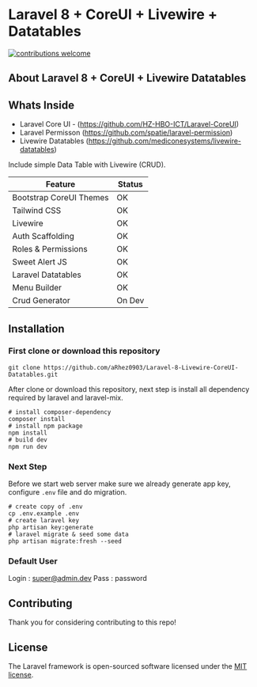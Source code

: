 # Laravel 8 + CoreUI + Livewire + Datatables

[![contributions welcome](https://img.shields.io/badge/contributions-welcome-brightgreen.svg?style=flat)](https://github.com/aRhez0903/Laravel-8-Livewire-CoreUI-Datatables/issues)

## About Laravel 8 + CoreUI + Livewire Datatables

## Whats Inside
- Laravel Core UI - (https://github.com/HZ-HBO-ICT/Laravel-CoreUI)
- Laravel Permisson (https://github.com/spatie/laravel-permission)
- Livewire Datatables (https://github.com/mediconesystems/livewire-datatables)

Include simple Data Table with Livewire (CRUD).

| Feature | Status |
| --- | --- |
| Bootstrap CoreUI Themes | OK |
| Tailwind CSS | OK |
| Livewire | OK |
| Auth Scaffolding | OK |
| Roles & Permissions | OK |
| Sweet Alert JS | OK |
| Laravel Datatables | OK |
| Menu Builder | OK |
| Crud Generator | On Dev |

## Installation
### First clone or download this repository
```shell
git clone https://github.com/aRhez0903/Laravel-8-Livewire-CoreUI-Datatables.git
```

After clone or download this repository, next step is install all dependency required by laravel and laravel-mix.

```shell
# install composer-dependency
composer install
# install npm package
npm install
# build dev 
npm run dev
```

### Next Step
Before we start web server make sure we already generate app key, configure `.env` file and do migration.

```shell
# create copy of .env
cp .env.example .env
# create laravel key
php artisan key:generate
# laravel migrate & seed some data
php artisan migrate:fresh --seed
```

### Default User
Login : super@admin.dev
Pass  : password

## Contributing
Thank you for considering contributing to this repo!

## License

The Laravel framework is open-sourced software licensed under the [MIT license](https://opensource.org/licenses/MIT).

